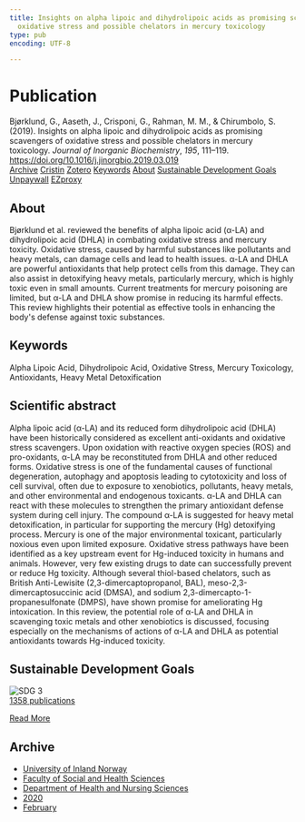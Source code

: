 ```yaml
---
title: Insights on alpha lipoic and dihydrolipoic acids as promising scavengers of
  oxidative stress and possible chelators in mercury toxicology
type: pub
encoding: UTF-8

---
```

<h1>Publication</h1>
<article id="csl-bib-container-B83I8P8V" class="csl-bib-container">
  <div class="csl-bib-body"> <div class="csl-entry">Bjørklund, G., Aaseth, J., Crisponi, G., Rahman, M. M., &#38; Chirumbolo, S. (2019). Insights on alpha lipoic and dihydrolipoic acids as promising scavengers of oxidative stress and possible chelators in mercury toxicology. <i>Journal of Inorganic Biochemistry</i>, <i>195</i>, 111–119. <a href="https://doi.org/10.1016/j.jinorgbio.2019.03.019">https://doi.org/10.1016/j.jinorgbio.2019.03.019</a></div> </div>
  <div class="csl-bib-buttons">
    <a href="#taxonomy-article-B83I8P8V" alt="archive" class="csl-bib-button">Archive</a>
    <a href="https://app.cristin.no/results/show.jsf?id=1790069" alt="Cristin" class="csl-bib-button">Cristin</a>
    <a href="http://zotero.org/groups/5881554/items/B83I8P8V" alt="Zotero" class="csl-bib-button">Zotero</a>
    <a href="#keywords-article-B83I8P8V" alt="keywords" class="csl-bib-button">Keywords</a>
    <a href="#about-article-B83I8P8V" alt="about_pub" class="csl-bib-button">About</a>
    <a href="#sdg-article-B83I8P8V" alt="sdg" class="csl-bib-button">Sustainable Development Goals</a>
    <a href="https://doi.org/10.1016/j.jinorgbio.2019.03.019" alt="Unpaywall" class="csl-bib-button">Unpaywall</a>
    <a href="https://doi.org/10.1016/j.jinorgbio.2019.03.019" alt="EZproxy" class="csl-bib-button">EZproxy</a>
  </div>
  <div id="csl-bib-meta-container-B83I8P8V"></div>
</article>
<div id="csl-bib-meta-B83I8P8V" class="csl-bib-meta">
  <article id="about-article-B83I8P8V" class="about_pub-article">
    <h1>About</h1>
    Bjørklund et al. reviewed the benefits of alpha lipoic acid (α-LA) and dihydrolipoic acid (DHLA) in combating oxidative stress and mercury toxicity. Oxidative stress, caused by harmful substances like pollutants and heavy metals, can damage cells and lead to health issues. α-LA and DHLA are powerful antioxidants that help protect cells from this damage. They can also assist in detoxifying heavy metals, particularly mercury, which is highly toxic even in small amounts. Current treatments for mercury poisoning are limited, but α-LA and DHLA show promise in reducing its harmful effects. This review highlights their potential as effective tools in enhancing the body's defense against toxic substances.
  </article>
  <article id="keywords-article-B83I8P8V" class="keywords-article">
    <h1>Keywords</h1>
    Alpha Lipoic Acid, Dihydrolipoic Acid, Oxidative Stress, Mercury Toxicology, Antioxidants, Heavy Metal Detoxification
  </article>
  <article id="abstract-article-B83I8P8V" class="abstract-article">
    <h1>Scientific abstract</h1>
    Alpha lipoic acid (α-LA) and its reduced form dihydrolipoic acid (DHLA) have been historically considered as excellent anti-oxidants and oxidative stress scavengers. Upon oxidation with reactive oxygen species (ROS) and pro-oxidants, α-LA may be reconstituted from DHLA and other reduced forms. Oxidative stress is one of the fundamental causes of functional degeneration, autophagy and apoptosis leading to cytotoxicity and loss of cell survival, often due to exposure to xenobiotics, pollutants, heavy metals, and other environmental and endogenous toxicants. α-LA and DHLA can react with these molecules to strengthen the primary antioxidant defense system during cell injury. The compound α-LA is suggested for heavy metal detoxification, in particular for supporting the mercury (Hg) detoxifying process. Mercury is one of the major environmental toxicant, particularly noxious even upon limited exposure. Oxidative stress pathways have been identified as a key upstream event for Hg-induced toxicity in humans and animals. However, very few existing drugs to date can successfully prevent or reduce Hg toxicity. Although several thiol-based chelators, such as British Anti-Lewisite (2,3-dimercaptopropanol, BAL), meso-2,3-dimercaptosuccinic acid (DMSA), and sodium 2,3-dimercapto-1-propanesulfonate (DMPS), have shown promise for ameliorating Hg intoxication. In this review, the potential role of α-LA and DHLA in scavenging toxic metals and other xenobiotics is discussed, focusing especially on the mechanisms of actions of α-LA and DHLA as potential antioxidants towards Hg-induced toxicity.
  </article>
  <article id="sdg-article-B83I8P8V" class="sdg-article">
    <h1>Sustainable Development Goals</h1>
    <div class="sdg-container"><div id="sdg3" class="sdg">
        <img src="{{< params subfolder >}}images/sdg/sdg03_en.png" class="image" alt="SDG 3">
        <div class="sdg-overlay">
          <a href="/en/archive/?key=?sdg=3#archive" class="sdg-publication-count"><span>1358</span> publications</a>
          <p><a href="https://sdgs.un.org/goals/goal3" class="sdg-read-more">Read More</a></p>
        </div>
      </div></div>
  </article>
  <article id="taxonomy-article-B83I8P8V" class="taxonomy-article">
    <h1>Archive</h1>
    <ul>
      <li>
        <a href="/en/archive/?key=3DCRN523">University of Inland Norway</a>
      </li>
      <li>
        <a href="/en/archive/?key=IDKFS3MX">Faculty of Social and Health Sciences</a>
      </li>
      <li>
        <a href="/en/archive/?key=GTV4ECMZ">Department of Health and Nursing Sciences</a>
      </li>
      <li>
        <a href="/en/archive/?key=LNJIKLR2">2020</a>
      </li>
      <li>
        <a href="/en/archive/?key=N8B9UQSD">February</a>
      </li>
    </ul>
  </article>
</div>
